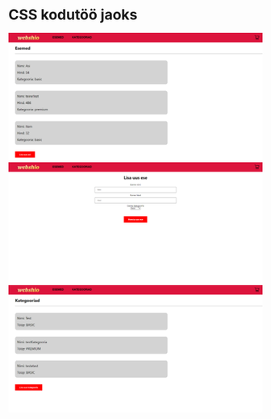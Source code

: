 # CSS kodutöö jaoks
![alt text](https://github.com/martinkilgi/Rakenduste-programmeerimine-2021/blob/main/frontend/public/webshop_1.PNG?raw=true)
![alt text](https://github.com/martinkilgi/Rakenduste-programmeerimine-2021/blob/main/frontend/public/webshop_2.PNG?raw=true)
![alt text](https://github.com/martinkilgi/Rakenduste-programmeerimine-2021/blob/main/frontend/public/webshop_3.PNG?raw=true)
